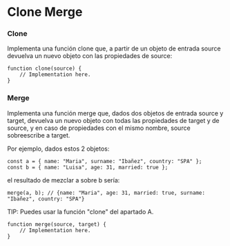 # Clone Merge

### Clone

Implementa una función clone que, a partir de un objeto de entrada source devuelva un nuevo objeto con las propiedades de source:

```
function clone(source) {
    // Implementation here.
}
```

### Merge

Implementa una función merge que, dados dos objetos de entrada source y target, devuelva un nuevo objeto con todas las propiedades de target y de source, y en caso de propiedades con el mismo nombre, source sobreescribe a target.

Por ejemplo, dados estos 2 objetos:

```
const a = { name: "Maria", surname: "Ibañez", country: "SPA" };
const b = { name: "Luisa", age: 31, married: true };
```

el resultado de mezclar a sobre b sería:

```
merge(a, b); // {name: "Maria", age: 31, married: true, surname: "Ibañez", country: "SPA"}
```

TIP: Puedes usar la función "clone" del apartado A.

```
function merge(source, target) {
    // Implementation here.
}
```
